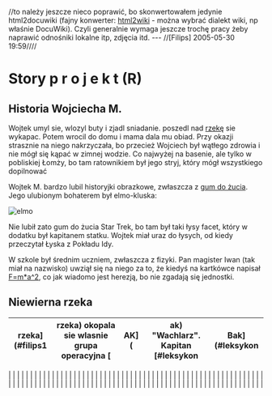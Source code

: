 //to należy jeszcze nieco poprawić, bo skonwertowałem jedynie html2docuwiki (fajny konwerter: [html2wiki](http://diberri.dyndns.org/html2wiki.html) - można wybrać dialekt wiki, np właśnie DocuWiki). Czyli generalnie wymaga jeszcze trochę pracy żeby naprawić odnośniki lokalne itp, zdjęcia itd.  --- //[Filips] 2005-05-30 19:59////

# Story p r o j e k t (R)

## Historia Wojciecha M.

Wojtek umyl sie, wlozyl buty i zjadl sniadanie. poszedl nad [rzekę](#niewierna_rzeka) sie wykapac. Potem wrocil do domu i mama dala mu obiad. Przy okazji strasznie na niego nakrzyczała, bo przecież Wojciech był wątłego zdrowia i nie mógł się kąpać w zimnej wodzie. Co najwyżej na basenie, ale tylko w pobliskiej Łomży, bo tam ratownikiem był jego stryj, który mógł wszystkiego dopilnować

Wojtek M. bardzo lubil historyjki obrazkowe, zwłaszcza z [gum do żucia](#guma_a_niewlasciwy_wzor). Jego ulubionym bohaterem był elmo-kluska:

![elmo](http://www.infinit.com.pl/~filips/rozne/elmo2.gif)

Nie lubił zato gum do żucia Star Trek, bo tam był taki łysy facet, który w dodatku był kapitanem statku. Wojtek miał uraz do łysych, od kiedy przeczytał Łyska z Pokładu Idy.

W szkole był średnim uczniem, zwłaszcza z fizyki. Pan magister Iwan (tak miał na nazwisko) uwziął się na niego za to, że kiedyś na kartkówce napisał [F=m*a^2](#guma_a_niewlasciwy_wzor), co jak wiadomo jest herezją, bo nie zgadają się jednostki.

## Niewierna rzeka

|   rzeka](#filips1   |   rzeka) okopala sie wlasnie grupa operacyjna [   |   AK](   |   ak) "Wachlarz". Kapitan [#leksykon   |   Bak](#leksykon   |
| ------------------- | ------------------------------------------------- | -------- | -------------------------------------- | ------------------ |
|
|
|
|
|
|
|
|
|
|
|
|
|
|
|
|
|
|
|
|
|
|
|
|
|
|
|
|
|
|
|
|
|
|
|
|
|
|
|
|
|
|
|
|
|
|
|
|
|
|
|
|
|
|
|
|
|
|
|
|
|
|
|
|
|
|
|
|
|
|
|
|
|
|
|
|
|
|
|
|
|
|
|
|
|
|
|
|
|
|
|
|
|
|
|
|
|
|
|
|
|
|
|
|
|
|
|
|
|
|
|
|
|
|
|
|
|
|
